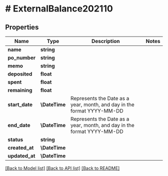 # # ExternalBalance202110

## Properties

Name | Type | Description | Notes
------------ | ------------- | ------------- | -------------
**name** | **string** |  |
**po_number** | **string** |  |
**memo** | **string** |  |
**deposited** | **float** |  |
**spent** | **float** |  |
**remaining** | **float** |  |
**start_date** | **\DateTime** | Represents the Date as a year, month, and day in the format YYYY-MM-DD |
**end_date** | **\DateTime** | Represents the Date as a year, month, and day in the format YYYY-MM-DD |
**status** | **string** |  |
**created_at** | **\DateTime** |  |
**updated_at** | **\DateTime** |  |

[[Back to Model list]](../../README.md#models) [[Back to API list]](../../README.md#endpoints) [[Back to README]](../../README.md)

